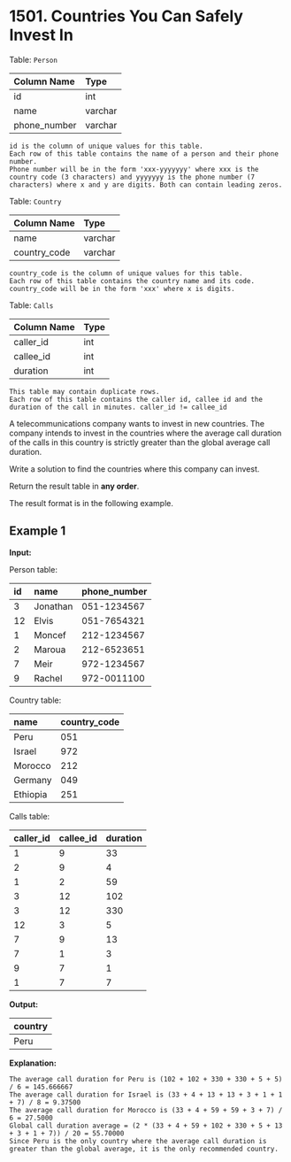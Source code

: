 # 1501. Countries You Can Safely Invest In

Table: `Person`

| Column Name  | Type    |
| :----------- | :------ |
| id           | int     |
| name         | varchar |
| phone_number | varchar |

```text
id is the column of unique values for this table.
Each row of this table contains the name of a person and their phone number.
Phone number will be in the form 'xxx-yyyyyyy' where xxx is the country code (3 characters) and yyyyyyy is the phone number (7 characters) where x and y are digits. Both can contain leading zeros.
```

Table: `Country`

| Column Name  | Type    |
| :----------- | :------ |
| name         | varchar |
| country_code | varchar |

```text
country_code is the column of unique values for this table.
Each row of this table contains the country name and its code. country_code will be in the form 'xxx' where x is digits.
```

Table: `Calls`

| Column Name | Type |
| :---------- | :--- |
| caller_id   | int  |
| callee_id   | int  |
| duration    | int  |

```text
This table may contain duplicate rows.
Each row of this table contains the caller id, callee id and the duration of the call in minutes. caller_id != callee_id
```

A telecommunications company wants to invest in new countries. The company intends to invest in the countries where the average call duration of the calls in this country is strictly greater than the global average call duration.

Write a solution to find the countries where this company can invest.

Return the result table in **any order**.

The result format is in the following example.

## Example 1

**Input:**

Person table:

| id   | name     | phone_number |
| :--- | :------- | :----------- |
| 3    | Jonathan | 051-1234567  |
| 12   | Elvis    | 051-7654321  |
| 1    | Moncef   | 212-1234567  |
| 2    | Maroua   | 212-6523651  |
| 7    | Meir     | 972-1234567  |
| 9    | Rachel   | 972-0011100  |

Country table:

| name     | country_code |
| :------- | :----------- |
| Peru     | 051          |
| Israel   | 972          |
| Morocco  | 212          |
| Germany  | 049          |
| Ethiopia | 251          |

Calls table:

| caller_id | callee_id | duration |
| :-------- | :-------- | :------- |
| 1         | 9         | 33       |
| 2         | 9         | 4        |
| 1         | 2         | 59       |
| 3         | 12        | 102      |
| 3         | 12        | 330      |
| 12        | 3         | 5        |
| 7         | 9         | 13       |
| 7         | 1         | 3        |
| 9         | 7         | 1        |
| 1         | 7         | 7        |

**Output:**

| country |
| :------ |
| Peru    |

**Explanation:**

```text
The average call duration for Peru is (102 + 102 + 330 + 330 + 5 + 5) / 6 = 145.666667
The average call duration for Israel is (33 + 4 + 13 + 13 + 3 + 1 + 1 + 7) / 8 = 9.37500
The average call duration for Morocco is (33 + 4 + 59 + 59 + 3 + 7) / 6 = 27.5000
Global call duration average = (2 * (33 + 4 + 59 + 102 + 330 + 5 + 13 + 3 + 1 + 7)) / 20 = 55.70000
Since Peru is the only country where the average call duration is greater than the global average, it is the only recommended country.
```
